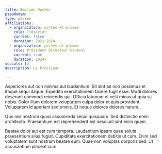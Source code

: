 ```yaml
---
title: Emilien Dockès
pseudonym: ''
type: person
affiliations:
  - organization: portes-et-plumes
    role: Trésorier
    current: false
    duration: 2021-2024
  - organization: portes-et-plumes
    role: Président Directeur Général
    current: true
    duration: 2024-
socials: []
description: Le Présijean

---
```


Asperiores aut non minima aut laudantium. Sit sint ad non possimus et itaque sequi itaque. Expedita exercitationem facere fugit esse.
Modi dolores deserunt commodi reiciendis qui. Officia laborum et velit minus ut quia sit nobis. Dolor illum dolorem voluptatem culpa dolor et quis provident. Voluptatem id aperiam sed omnis. Et neque dolores dolores harum.

Quo nisi nostrum quasi assumenda sequi quisquam. Sed distinctio enim architecto. Praesentium est reprehenderit est nesciunt sint enim quam.

Beatae dolor aut est cum tempora. Laudantium ipsam quae soluta praesentium alias fugiat. Cupiditate exercitationem debitis ut cum. Enim sed voluptatem sunt nostrum beatae eum. Quae non voluptas corporis sed. Ut accusantium placeat cum.